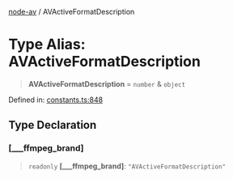 [node-av](../globals.md) / AVActiveFormatDescription

# Type Alias: AVActiveFormatDescription

> **AVActiveFormatDescription** = `number` & `object`

Defined in: [constants.ts:848](https://github.com/seydx/av/blob/f8631fc881b394300b1479f511d55cf1c370a87f/src/constants/constants.ts#L848)

## Type Declaration

### \[\_\_\_ffmpeg\_brand\]

> `readonly` **\[\_\_\_ffmpeg\_brand\]**: `"AVActiveFormatDescription"`
